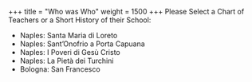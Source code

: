 +++
title = "Who was Who"
weight = 1500
+++
Please Select a Chart of Teachers or a Short History of their School:

- Naples:	Santa Maria di Loreto
- Naples:	Sant’Onofrio a Porta Capuana
- Naples:	I Poveri di Gesù Cristo
- Naples:	La Pietà dei Turchini
- Bologna:	San Francesco
